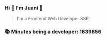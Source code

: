 ### Hi 👋 I&#39;m Juani 🦁

> I&#39;m a Frontend Web Developer SSR

### 📚 Minutes being a developer: 1839856
